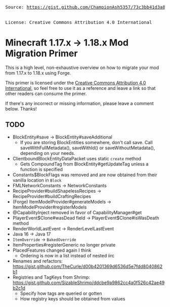 
<head>
    <link rel="canonical" href="https://gist.github.com/ChampionAsh5357/73c3bb41d3a8de2d020827e0069314a7" />
</head>

<pre>
Source: <a href="https://gist.github.com/ChampionAsh5357/73c3bb41d3a8de2d020827e0069314a7">https://gist.github.com/ChampionAsh5357/73c3bb41d3a8de2d020827e0069314a7</a> <br></br>
License: Creative Commons Attribution 4.0 International 
</pre> 

# Minecraft 1.17.x -> 1.18.x Mod Migration Primer

This is a high level, non-exhaustive overview on how to migrate your mod from 1.17.x to 1.18.x using Forge.

This primer is licensed under the [Creative Commons Attribution 4.0 International](http://creativecommons.org/licenses/by/4.0/), so feel free to use it as a reference and leave a link so that other readers can consume the primer.

If there's any incorrect or missing information, please leave a comment below. Thanks!

## TODO

- BlockEntity#save -> BlockEntity#saveAdditional
    - If you are storing BlockEntities somewhere, don't call save. Call saveWithFullMetadata(), saveWithId() or saveWithoutMetadata(), depending on your needs.
- ClientboundBlockEntityDataPacket uses static `create` method
    - Gets CompoundTag from BlockEntity#getUpdateTag unless a function is specified
- Constants$BlockFlags was removed and are now obtained from their vanilla location in `Block`
- FMLNetworkConstants -> NetworkConstants
- RecipeProvider#buildShapelessRecipes -> RecipeProvider#buildCraftingRecipes
- (Forge) ItemModelProvider#generateModels -> ItemModelProvider#registerModels
- @CapabilityInject removed in favor of CapabilityManager#get
- PlayerEvent$Clone#wasDead field -> PlayerEvent$Clone#isWasDeath method
- RenderWorldLastEvent -> RenderLevelLastEvent
- Java 16 -> Java 17
- `ItemOverride` -> `BakedOverride`
- ItemProperties#registerGeneric no longer private
- PlacedFeatures changed again I think
    - Ordering is now in a list instead of nested iirc
- Renames and refactors: https://gist.github.com/TheCurle/d00b4201369d6536d5e7fdd8040862b1
- Registries and TagKeys from Shrimp: https://gist.github.com/SizableShrimp/ddcbe9a9862cc4a0f526c42ae49b2c1d
    - Specify how tags are queried or gotten
    - How registry keys should be obtained from values